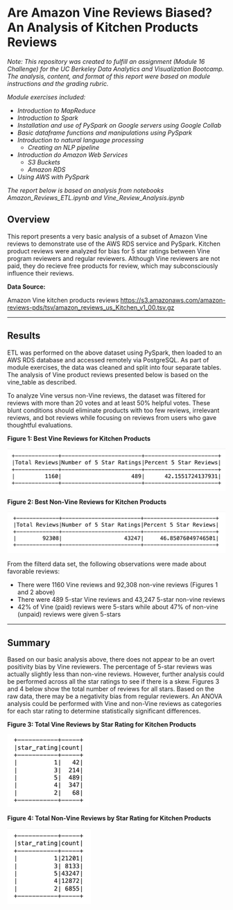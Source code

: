 # Are Amazon Vine Reviews Biased? An Analysis of Kitchen Products Reviews

*Note: This repository was created to fulfill an assignment (Module 16  Challenge) for the UC Berkeley Data Analytics and Visualization Bootcamp. The analysis, content, and format of this report were based on module instructions and the grading rubric.*

*Module exercises included:*
- *Introduction to MapReduce*
- *Introduction to Spark*
- *Installation and use of PySpark on Google servers using Google Collab*
- *Basic dataframe functions and manipulations using PySpark*
- *Introduction to natural language processing*
  - *Creating an NLP pipeline*
- *Introduction do Amazon Web Services*
  - *S3 Buckets*
  - *Amazon RDS*
- *Using AWS with PySpark*

*The report below is based on analysis from notebooks Amazon_Reviews_ETL.ipynb and Vine_Review_Analysis.ipynb*


## Overview

This report presents a very basic analysis of a subset of Amazon Vine reviews to demonstrate use of the AWS RDS service and PySpark. Kitchen product reviews were analyzed for bias for 5 star ratings between Vine program reviewers and regular reviewers. Although Vine reviewers are not paid, they do recieve free products for review, which may subconsciously influence their reviews.

**Data Source:** 

Amazon Vine kitchen products reviews
https://s3.amazonaws.com/amazon-reviews-pds/tsv/amazon_reviews_us_Kitchen_v1_00.tsv.gz

---

## Results

ETL was performed on the above dataset using PySpark, then loaded to an AWS RDS database and accessed remotely via PostgreSQL. As part of module exercises, the data was cleaned and split into four separate tables. The analysis of Vine product reviews presented below is based on the vine_table as described.


To analyze Vine versus non-Vine reviews, the dataset was filtered for reviews with more than 20 votes and at least 50% helpful votes. These blunt conditions should eliminate products with too few reviews, irrelevant reviews, and bot reviews while focusing on reviews from users who gave thoughtful evaluations.


**Figure 1: Best Vine Reviews for Kitchen Products**

![Vine.png](/Images/Vine.png)


**Figure 2: Best Non-Vine Reviews for Kitchen Products**

![NoVine.png](/Images/NoVine.png)


From the filterd data set, the following observations were made about favorable reviews:
- There were 1160 Vine reviews and 92,308 non-vine reviews (Figures 1 and 2 above)
- There were 489 5-star Vine reviews and 43,247 5-star non-vine reviews
- 42% of Vine (paid) reviews were 5-stars while about 47% of non-vine (unpaid) reviews were given 5-stars 


---

## Summary

Based on our basic analysis above, there does not appear to be an overt positivity bias by Vine reviewers. The percentage of 5-star reviews was actually slightly less than non-vine reviews. However, further analysis could be performed across all the star ratings to see if there is a skew. Figures 3 and 4 below show the total number of reviews for all stars. Based on the raw data, there may be a negativity bias from regular reviewers. An ANOVA analysis could be performed with Vine and non-Vine reviews as categories for each star rating to determine statistically significant differences. 


**Figure 3: Total Vine Reviews by Star Rating for Kitchen Products**
 
![VineStar.png](/Images/VineStar.png)


**Figure 4: Total Non-Vine Reviews by Star Rating for Kitchen Products**

![NoVineStar.png](/Images/NoVineStar.png)

